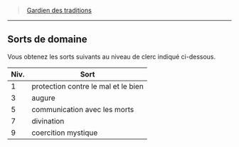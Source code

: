 ﻿---
!GenericItem
Name: Sorts de domaine
Id: cleric_traditions_hd.md#sorts-de-domaine
ParentLink: cleric_traditions_hd.md#gardien-des-traditions
ParentName: Gardien des traditions
NameLevel: 2
Attributes: {}
---
> [Gardien des traditions](hd_cleric_traditions.md)

---

## Sorts de domaine

Vous obtenez les sorts suivants au niveau de clerc indiqué ci-dessous.

|Niv.|Sort|
|---|---|
|1|protection contre le mal et le bien|
|3|augure|
|5|communication avec les morts|
|7|divination|
|9|coercition mystique|

